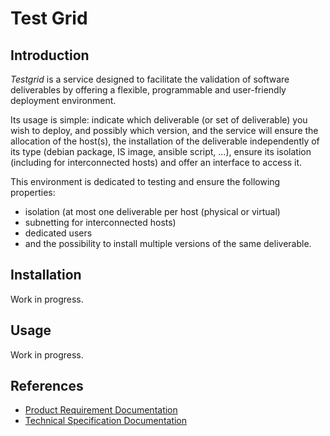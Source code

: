 Test Grid
=========

Introduction
------------

*Testgrid* is a service designed to facilitate the validation of software deliverables by offering a flexible, programmable and user-friendly deployment environment.

Its usage is simple: indicate which deliverable (or set of deliverable) you wish to deploy, and possibly which version, and the service will ensure the allocation of the host(s), the installation of the deliverable independently of its type (debian package, IS image, ansible script, ...), ensure its isolation (including for interconnected hosts) and offer an interface to access it.

This environment is dedicated to testing and ensure the following properties:
  * isolation (at most one deliverable per host (physical or virtual)
  * subnetting for interconnected hosts)
  * dedicated users
  * and the possibility to install multiple versions of the same deliverable.

Installation
------------
Work in progress.

Usage
-----
Work in progress.

References
----------

* [Product Requirement Documentation](https://confluence.smartjog.net/display/QA/Test+Grid+PRD)
* [Technical Specification Documentation](https://confluence.smartjog.net/display/QA/Test+Grid)
